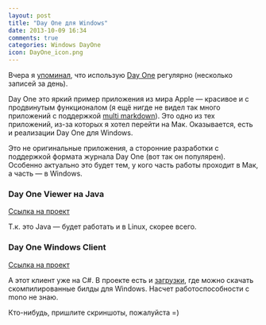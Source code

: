 ```yaml
---
layout: post
title: "Day One для Windows"
date: 2013-10-09 16:34
comments: true
categories: Windows DayOne
icon: DayOne_icon.png
---
```

Вчера я [упоминал](/blog/2013/10/08/diary-ios/), что использую [Day One](https://itunes.apple.com/ru/app/day-one/id422304217) регулярно (несколько записей за день).

Day One это яркий пример приложения из мира Apple — красивое и с продвинутым функционалом (я ещё нигде не видел так много приложений с поддержкой [multi markdown](http://paul.elms.pro/blog/2013/08/23/calca-markdown-spreadsheet/)). Это одно из тех приложений, из-за которых я хотел перейти на Мак. Оказывается, есть и реализации Day One для Windows.

Это не оригинальные приложения, а сторонние разработки с поддержкой формата журнала Day One (вот так он популярен). Особенно актуально это будет тем, у кого часть работы проходит в Мак, а часть — в Windows.

### Day One Viewer на Java

[Ссылка на проект](https://github.com/gregryork/DayOneViewer)

Т.к. это Java — будет работать и в Linux, скорее всего.

### Day One Windows Client

[Ссылка на проект](https://bitbucket.org/nullstein/day-one-windows-client)

А этот клиент уже на C#. В проекте есть и [загрузки](https://bitbucket.org/nullstein/day-one-windows-client/downloads), где можно скачать скомпилированные билды для Windows. Насчет работоспособности с mono не знаю.

Кто-нибудь, пришлите скриншоты, пожалуйста =)